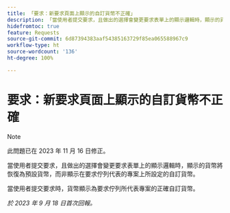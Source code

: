 ```yaml
---
title: 「要求：新要求頁面上顯示的自訂貨幣不正確」
description: 「當使用者提交要求，且做出的選擇會變更要求表單上的顯示邏輯時，顯示的貨幣將恢復為預設貨幣，而非顯示在要求佇列代表的專案上所設定的自訂貨幣。」
hidefromtoc: true
feature: Requests
source-git-commit: 6d87394383aaf54385163729f85ea065588967c9
workflow-type: ht
source-wordcount: '136'
ht-degree: 100%

---
```



# 要求：新要求頁面上顯示的自訂貨幣不正確

>[!NOTE]
>
>此問題已在 2023 年 11 月 16 日修正。

當使用者提交要求，且做出的選擇會變更要求表單上的顯示邏輯時，顯示的貨幣將恢復為預設貨幣，而非顯示在要求佇列代表的專案上所設定的自訂貨幣。

當使用者提交要求時，貨幣顯示為要求佇列所代表專案的正確自訂貨幣。

_於 2023 年 9 月 18 日首次回報。_

